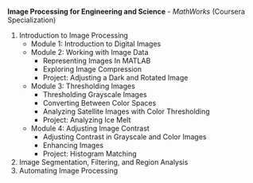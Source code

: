 **Image Processing for Engineering and Science** - _MathWorks_ (Coursera Specialization)
1. Introduction to Image Processing
   - Module 1: Introduction to Digital Images
   - Module 2: Working with Image Data
     - Representing Images In MATLAB
     - Exploring Image Compression
     - Project: Adjusting a Dark and Rotated Image
   - Module 3: Thresholding Images
     - Thresholding Grayscale Images
     - Converting Between Color Spaces
     - Analyzing Satellite Images with Color Thresholding
     - Project: Analyzing Ice Melt
   - Module 4: Adjusting Image Contrast
     - Adjusting Contrast in Grayscale and Color Images
     - Enhancing Images
     - Project: Histogram Matching
3. Image Segmentation, Filtering, and Region Analysis
4. Automating Image Processing
